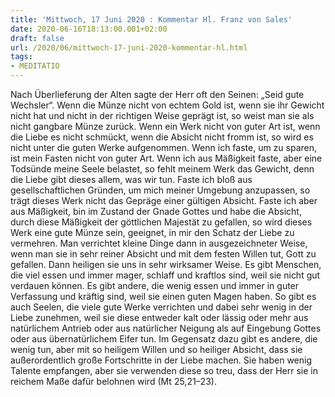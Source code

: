 ```yaml
---
title: 'Mittwoch, 17 Juni 2020 : Kommentar Hl. Franz von Sales'
date: 2020-06-16T18:13:00.001+02:00
draft: false
url: /2020/06/mittwoch-17-juni-2020-kommentar-hl.html
tags: 
- MEDITATIO
---
```


Nach Überlieferung der Alten sagte der Herr oft den Seinen: „Seid gute Wechsler“. Wenn die Münze nicht von echtem Gold ist, wenn sie ihr Gewicht nicht hat und nicht in der richtigen Weise geprägt ist, so weist man sie als nicht gangbare Münze zurück. Wenn ein Werk nicht von guter Art ist, wenn die Liebe es nicht schmückt, wenn die Absicht nicht fromm ist, so wird es nicht unter die guten Werke aufgenommen. Wenn ich faste, um zu sparen, ist mein Fasten nicht von guter Art. Wenn ich aus Mäßigkeit faste, aber eine Todsünde meine Seele belastet, so fehlt meinem Werk das Gewicht, denn die Liebe gibt dieses allem, was wir tun. Faste ich bloß aus gesellschaftlichen Gründen, um mich meiner Umgebung anzupassen, so trägt dieses Werk nicht das Gepräge einer gültigen Absicht. Faste ich aber aus Mäßigkeit, bin im Zustand der Gnade Gottes und habe die Absicht, durch diese Mäßigkeit der göttlichen Majestät zu gefallen, so wird dieses Werk eine gute Münze sein, geeignet, in mir den Schatz der Liebe zu vermehren. Man verrichtet kleine Dinge dann in ausgezeichneter Weise, wenn man sie in sehr reiner Absicht und mit dem festen Willen tut, Gott zu gefallen. Dann heiligen sie uns in sehr wirksamer Weise. Es gibt Menschen, die viel essen und immer mager, schlaff und kraftlos sind, weil sie nicht gut verdauen können. Es gibt andere, die wenig essen und immer in guter Verfassung und kräftig sind, weil sie einen guten Magen haben. So gibt es auch Seelen, die viele gute Werke verrichten und dabei sehr wenig in der Liebe zunehmen, weil sie diese entweder kalt oder lässig oder mehr aus natürlichem Antrieb oder aus natürlicher Neigung als auf Eingebung Gottes oder aus übernatürlichem Eifer tun. Im Gegensatz dazu gibt es andere, die wenig tun, aber mit so heiligem Willen und so heiliger Absicht, dass sie außerordentlich große Fortschritte in der Liebe machen. Sie haben wenig Talente empfangen, aber sie verwenden diese so treu, dass der Herr sie in reichem Maße dafür belohnen wird (Mt 25,21–23).